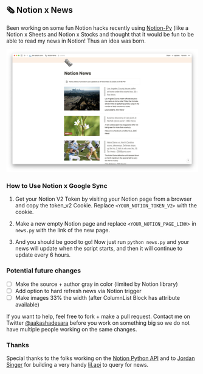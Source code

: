 ## 🗞 Notion x News
Been working on some fun Notion hacks recently using [Notion-Py](https://github.com/jamalex/notion-py) (like a Notion x Sheets and Notion x Stocks and thought that it would be fun to be able to read my news in Notion! Thus an idea was born.

![Notion News Demo Screenshot](/demo.png)

### How to Use Notion x Google Sync
1. Get your Notion V2 Token by visiting your Notion page from a browser and copy the token_v2 Cookie. Replace `<YOUR_NOTION_TOKEN_V2>` with the cookie.

2. Make a new empty Notion page and replace `<YOUR_NOTION_PAGE_LINK>` in `news.py` with the link of the new page. 

3. And you should be good to go! Now just run `python news.py` and your news will update when the script starts, and then it will continue to update every 6 hours.

### Potential future changes
- [ ] Make the source + author gray in color (limited by Notion library)
- [ ] Add option to hard refresh news via Notion trigger
- [ ] Make images 33% the width (after ColumnList Block has attribute available)

If you want to help, feel free to fork + make a pull request. Contact me on Twitter [@aakashadesara](https://twitter.com/aakashadesara) before you work on something big so we do not have multiple people working on the same changes.

### Thanks
Special thanks to the folks working on the [Notion Python API](https://github.com/jamalex/notion-py) and to [Jordan Singer](https://ibuildmyideas.com/) for building a very handy [lil.api](https://lil.software/api/) to query for news.
